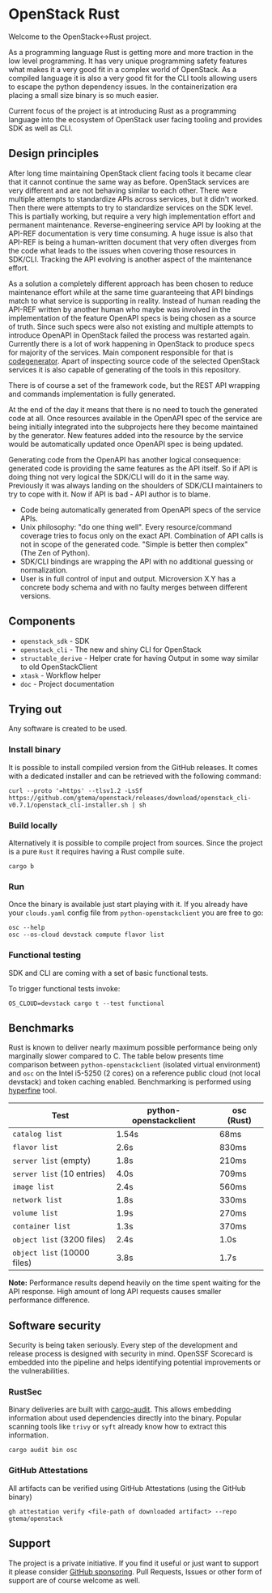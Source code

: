 # OpenStack Rust

Welcome to the OpenStack<->Rust project.

As a programming language Rust is getting more and more traction in the low
level programming. It has very unique programming safety features what makes it
a very good fit in a complex world of OpenStack. As a compiled language it is
also a very good fit for the CLI tools allowing users to escape the python
dependency issues. In the containerization era placing a small size binary is
so much easier.

Current focus of the project is at introducing Rust as a programming language
into the ecosystem of OpenStack user facing tooling and provides SDK as well as
CLI.

## Design principles

After long time maintaining OpenStack client facing tools it became clear that
it cannot continue the same way as before. OpenStack services are very
different and are not behaving similar to each other. There were multiple
attempts to standardize APIs across services, but it didn't worked. Then there
were attempts to try to standardize services on the SDK level. This is
partially working, but require a very high implementation effort and permanent
maintenance. Reverse-engineering service API by looking at the API-REF
documentation is very time consuming. A huge issue is also that API-REF is
being a human-written document that very often diverges from the code what
leads to the issues when covering those resources in SDK/CLI. Tracking the API
evolving is another aspect of the maintenance effort.

As a solution a completely different approach has been chosen to reduce
maintenance effort while at the same time guaranteeing that API bindings match
to what service is supporting in reality. Instead of human reading the API-REF
written by another human who maybe was involved in the implementation of the
feature OpenAPI specs is being chosen as a source of truth. Since such specs
were also not existing and multiple attempts to introduce OpenAPI in OpenStack
failed the process was restarted again. Currently there is a lot of work
happening in OpenStack to produce specs for majority of the services. Main
component responsible for that is
[codegenerator](https://opendev.org/openstack/codegenerator). Apart of
inspecting source code of the selected OpenStack services it is also capable of
generating of the tools in this repository.

There is of course a set of the framework code, but the REST API wrapping and
commands implementation is fully generated.

At the end of the day it means that there is no need to touch the generated
code at all. Once resources available in the OpenAPI spec of the service are
being initially integrated into the subprojects here they become maintained by
the generator. New features added into the resource by the service would be
automatically updated once OpenAPI spec is being updated.

Generating code from the OpenAPI has another logical consequence: generated
code is providing the same features as the API itself. So if API is doing thing
not very logical the SDK/CLI will do it in the same way. Previously it was
always landing on the shoulders of SDK/CLI maintainers to try to cope with it.
Now if API is bad - API author is to blame.

- Code being automatically generated from OpenAPI specs of the service APIs.
- Unix philosophy: "do one thing well". Every resource/command coverage tries
to focus only on the exact API. Combination of API calls is not in scope of the
generated code. "Simple is better then complex" (The Zen of Python).
- SDK/CLI bindings are wrapping the API with no additional guessing or
normalization.
- User is in full control of input and output. Microversion X.Y has a concrete
body schema and with no faulty merges between different versions.

## Components

- `openstack_sdk` - SDK
- `openstack_cli` - The new and shiny CLI for OpenStack
- `structable_derive` - Helper crate for having Output in some way similar to
  old OpenStackClient
- `xtask` - Workflow helper
- `doc` - Project documentation

## Trying out

Any software is created to be used.

### Install binary

It is possible to install compiled version from the GitHub releases. It comes
with a dedicated installer and can be retrieved with the following command:

```console
curl --proto '=https' --tlsv1.2 -LsSf https://github.com/gtema/openstack/releases/download/openstack_cli-v0.7.1/openstack_cli-installer.sh | sh
```

### Build locally
Alternatively it is possible to compile project from sources. Since the project
is a pure `Rust` it requires having a Rust compile suite.

```console
cargo b
```

### Run

Once the binary is available just start playing with it. If you already have
your `clouds.yaml` config file from `python-openstackclient` you are free to
go:

```console
osc --help
osc --os-cloud devstack compute flavor list
```

### Functional testing

SDK and CLI are coming with a set of basic functional tests.

To trigger functional tests invoke:

```console
OS_CLOUD=devstack cargo t --test functional
```

## Benchmarks

Rust is known to deliver nearly maximum possible performance being only
marginally slower compared to C. The table below presents time comparison
between `python-openstackclient` (isolated virtual environment) and `osc` on
the Intel i5-5250 (2 cores) on a reference public cloud (not local devstack)
and token caching enabled. Benchmarking is performed using
[hyperfine](https://github.com/sharkdp/hyperfine) tool.

| Test | python-openstackclient | osc (Rust) |
|------|--------|------|
| `catalog list` | 1.54s | 68ms |
| `flavor list` | 2.6s | 830ms |
| `server list` (empty) | 1.8s | 210ms |
| `server list` (10 entries) | 4.0s | 709ms |
| `image list` | 2.4s | 560ms |
| `network list` | 1.8s | 330ms |
| `volume list` | 1.9s | 270ms |
| `container list` | 1.3s | 370ms |
| `object list` (3200 files) | 2.4s | 1.0s |
| `object list` (10000 files) | 3.8s | 1.7s |

**Note:** Performance results depend heavily on the time spent waiting for the
API response. High amount of long API requests causes smaller performance
difference.

## Software security

Security is being taken seriously. Every step of the development and release
process is designed with security in mind. OpenSSF Scorecard is embedded into
the pipeline and helps identifying potential improvements or the
vulnerabilities.

### RustSec

Binary deliveries are built with
[cargo-audit](https://github.com/RustSec/rustsec/tree/main/cargo-audit). This
allows embedding information about used dependencies directly into the binary.
Popular scanning tools like `trivy` or `syft` already know how to extract this
information.

```console
cargo audit bin osc
```

### GitHub Attestations

All artifacts can be verified using GitHub Attestations (using the GitHub binary)

```console
gh attestation verify <file-path of downloaded artifact> --repo gtema/openstack
```

## Support

The project is a private initiative. If you find it useful or just want to
support it please consider [GitHub
sponsoring](https://github.com/sponsors/gtema). Pull Requests, Issues or other form
of support are of course welcome as well.
